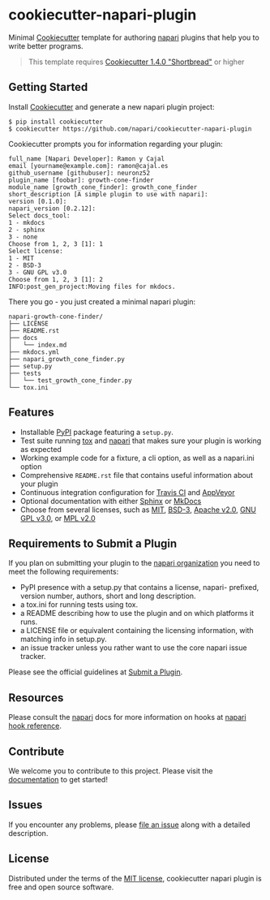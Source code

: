 # cookiecutter-napari-plugin

Minimal [Cookiecutter] template for authoring [napari] plugins that help
you to write better programs.

> This template requires [Cookiecutter 1.4.0 "Shortbread"][Shortbread] or
> higher

## Getting Started

Install [Cookiecutter] and generate a new napari plugin project:

```no-highlight
$ pip install cookiecutter
$ cookiecutter https://github.com/napari/cookiecutter-napari-plugin
```

Cookiecutter prompts you for information regarding your plugin:

```no-highlight
full_name [Napari Developer]: Ramon y Cajal
email [yourname@example.com]: ramon@cajal.es
github_username [githubuser]: neuronz52
plugin_name [foobar]: growth-cone-finder
module_name [growth_cone_finder]: growth_cone_finder
short_description [A simple plugin to use with napari]:
version [0.1.0]:
napari_version [0.2.12]:
Select docs_tool:
1 - mkdocs
2 - sphinx
3 - none
Choose from 1, 2, 3 [1]: 1
Select license:
1 - MIT
2 - BSD-3
3 - GNU GPL v3.0
Choose from 1, 2, 3 [1]: 2
INFO:post_gen_project:Moving files for mkdocs.
```

There you go - you just created a minimal napari plugin:

```no-highlight
napari-growth-cone-finder/
├── LICENSE
├── README.rst
├── docs
│   └── index.md
├── mkdocs.yml
├── napari_growth_cone_finder.py
├── setup.py
├── tests
│   └── test_growth_cone_finder.py
└── tox.ini
```

## Features

- Installable [PyPI] package featuring a `setup.py`.
- Test suite running [tox] and [napari] that makes sure your plugin is working
  as expected
- Working example code for a fixture, a cli option, as well as a napari.ini
  option
- Comprehensive `README.rst` file that contains useful information about your
  plugin
- Continuous integration configuration for [Travis CI] and [AppVeyor]
- Optional documentation with either [Sphinx] or [MkDocs]
- Choose from several licenses, such as [MIT], [BSD-3], [Apache v2.0], [GNU GPL
  v3.0], or [MPL v2.0]

## Requirements to Submit a Plugin

If you plan on submitting your plugin to the [napari organization] you need
to meet the following requirements:

- PyPI presence with a setup.py that contains a license, napari-
  prefixed, version number, authors, short and long description.
- a tox.ini for running tests using tox.
- a README describing how to use the plugin and on which platforms
  it runs.
- a LICENSE file or equivalent containing the licensing information,
  with matching info in setup.py.
- an issue tracker unless you rather want to use the core napari
  issue tracker.

Please see the official guidelines at [Submit a Plugin].

## Resources

Please consult the [napari] docs for more information on hooks at
[napari hook reference].

## Contribute

We welcome you to contribute to this project. Please visit the [documentation]
to get started!

## Issues

If you encounter any problems, please [file an issue] along with a
detailed description.

## License

Distributed under the terms of the [MIT license], cookiecutter napari
plugin is free and open source software.

  [napari organization]: https://github.com/napari/
  [gitter_badge]: https://badges.gitter.im/Join%20Chat.svg
  [gitter]: https://gitter.im/napari/cookiecutter-napari-plugin?utm_source=badge&utm_medium=badge&utm_campaign=pr-badge&utm_content=badge (Join Chat on Gitter.im)
  [travis_badge]: https://travis-ci.org/napari/cookiecutter-napari-plugin.svg?branch=master
  [travis]: https://travis-ci.org/napari/cookiecutter-napari-plugin (See Build Status on Travis CI)
  [docs_badge]: https://readthedocs.org/projects/cookiecutter-napari-plugin/badge/?version=latest
  [documentation]: https://cookiecutter-napari-plugin.readthedocs.io/en/latest/ (Documentation)
  [Cookiecutter]: https://github.com/audreyr/cookiecutter
  [napari]: https://github.com/napari/napari
  [PyPI]: https://pypi.org/project
  [tox]: https://tox.readthedocs.io/en/latest/
  [Submit a Plugin]: https://docs.napari.org/en/latest/contributing.html#submitting-plugins-to-napari
  [napari hook reference]: https://docs.napari.org/en/latest/writing_plugins.html#napari-hook-reference
  [MIT license]: http://opensource.org/licenses/MIT
  [file an issue]: https://github.com/napari/cookiecutter-napari-plugin/issues
  [Sphinx]: http://sphinx-doc.org/
  [MkDocs]: http://www.mkdocs.org/
  [MIT]: http://opensource.org/licenses/MIT
  [MPL v2.0]: https://www.mozilla.org/media/MPL/2.0/index.txt
  [BSD-3]: http://opensource.org/licenses/BSD-3-Clause
  [GNU GPL v3.0]: http://www.gnu.org/licenses/gpl-3.0.txt
  [Apache v2.0]: http://www.apache.org/licenses/LICENSE-2.0
  [Travis CI]: https://travis-ci.com/
  [AppVeyor]: http://www.appveyor.com/
  [PyPA Code of Conduct]: https://www.pypa.io/en/latest/code-of-conduct/
  [Shortbread]: https://github.com/audreyr/cookiecutter/releases/tag/1.4.0
  [osi_certified]: https://opensource.org/trademarks/osi-certified/web/osi-certified-120x100.png
  [OSI]: https://opensource.org/
